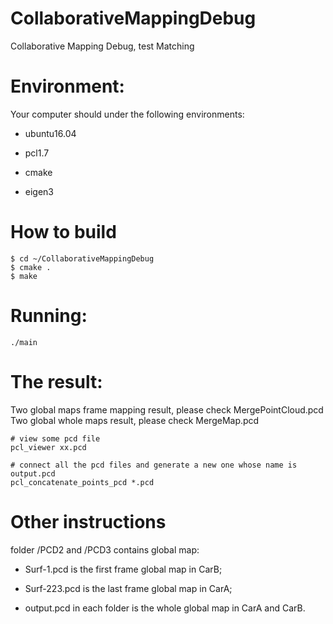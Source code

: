 # CollaborativeMappingDebug

Collaborative Mapping Debug, test Matching

# Environment:

Your computer should under the following environments:
-   ubuntu16.04

-   pcl1.7

-   cmake

-   eigen3


# How to build

```
$ cd ~/CollaborativeMappingDebug
$ cmake .
$ make 
```

# Running:

```
./main

```

# The result:
Two global maps frame mapping result, please check MergePointCloud.pcd
Two global whole maps result, please check MergeMap.pcd

```
# view some pcd file
pcl_viewer xx.pcd

# connect all the pcd files and generate a new one whose name is output.pcd
pcl_concatenate_points_pcd *.pcd
```
# Other instructions
folder /PCD2 and /PCD3 contains global map: 

-	Surf-1.pcd is the first frame global map in CarB;

-	Surf-223.pcd is the last frame global map in CarA;

-	output.pcd in each folder is the whole global map in CarA and CarB.

